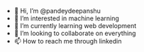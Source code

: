 - 👋 Hi, I’m @pandeydeepanshu
- 👀 I’m interested in machine learning 
- 🌱 I’m currently learning web development
- 💞️ I’m looking to collaborate on everything
- 📫 How to reach me through linkedin 

<!---
pandeydeepanshu/pandeydeepanshu is a ✨ special ✨ repository because its `README.md` (this file) appears on your GitHub profile.
You can click the Preview link to take a look at your changes.
--->
